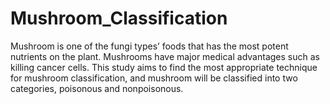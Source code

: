 # Mushroom_Classification
Mushroom is one of the fungi types’ foods that has the most potent nutrients on the plant. Mushrooms have major medical advantages such as killing cancer cells. This study aims to find the most appropriate technique for mushroom classification, and mushroom will be classified into two categories, poisonous and nonpoisonous. 
